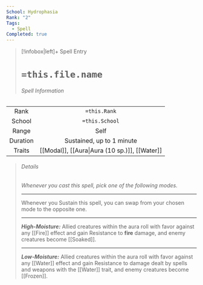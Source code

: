 ```yaml
---
School: Hydrophasia
Rank: "2"
Tags:
  - Spell
Completed: true
---
```

> [!infobox|left]+ Spell Entry
> # `=this.file.name`
> ###### Spell Information
|          |                                               |
|:--------:|:---------------------------------------------:|
|   Rank   |                 `=this.Rank`                  |
|  School  |                `=this.School`                 |
|  Range   |                     Self                      |
| Duration |           Sustained, up to 1 minute           |
|  Traits  | [[Modal]], [[Aura\|Aura (10 sp.)]], [[Water]] |
> ###### *Details*
> *Whenever you cast this spell, pick one of the following modes.*
> - - -
> Whenever you Sustain this spell, you can swap from your chosen mode to the opposite one.
> - - -
> 
> ***High-Moisture:*** Allied creatures within the aura roll with favor against any [[Fire]] effect and gain Resistance to **fire** damage, and enemy creatures become [[Soaked]].
> - - -
> ***Low-Moisture:*** Allied creatures within the aura roll with favor against any [[Water]] effect and gain Resistance to damage dealt by spells and weapons with the [[Water]] trait, and enemy creatures become [[Frozen]]. 
> 